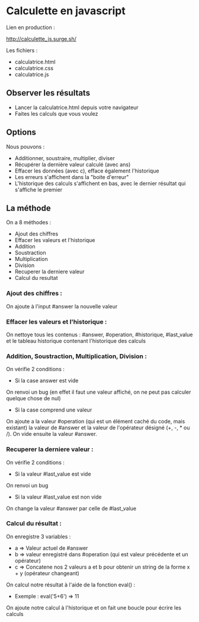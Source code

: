 # Calculette en javascript

Lien en production :

http://calculette_js.surge.sh/

Les fichiers :

* calculatrice.html
* calculatrice.css
* calculatrice.js

## Observer les résultats
* Lancer la calculatrice.html depuis votre navigateur
* Faites les calculs que vous voulez

## Options 

Nous pouvons : 

* Additionner, soustraire, multiplier, diviser
* Récupérer la dernière valeur calculé (avec ans)
* Effacer les données (avec c), efface également l'historique
* Les erreurs s'affichent dans la "boite d'erreur"
* L'historique des calculs s'affichent en bas, avec le dernier résultat qui s'affiche le premier

## La méthode 

On a 8 méthodes :

* Ajout des chiffres
* Effacer les valeurs et l'historique
* Addition
* Soustraction
* Multiplication
* Division
* Recuperer la derniere valeur
* Calcul du resultat

### Ajout des chiffres :

On ajoute à l'input #answer la nouvelle valeur

### Effacer les valeurs et l'historique :

On nettoye tous les contenus : #answer, #operation, #historique, #last_value et le tableau historique contenant l'historique des calculs

### Addition, Soustraction, Multiplication, Division :

On vérifie 2 conditions :
* Si la case answer est vide

On renvoi un bug (en effet il faut une valeur affiché, on ne peut pas calculer quelque chose de nul)

* Si la case comprend une valeur 

On ajoute a la valeur #operation (qui est un élément caché du code, mais existant) la valeur de #answer et la valeur de l'opérateur désigné (+, -, * ou /). On vide ensuite la valeur #answer.

### Recuperer la derniere valeur :

On vérifie 2 conditions :
* Si la valeur #last_value est vide

On renvoi un bug

* Si la valeur #last_value est non vide 

On change la valeur #answer par celle de #last_value

### Calcul du résultat :

On enregistre 3 variables :
* a => Valeur actuel de #answer
* b => valeur enregistré dans #operation (qui est valeur précédente et un opérateur)
* c => Concatene nos 2 valeurs a et b pour obtenir un string de la forme x + y (opérateur changeant)

On calcul notre résultat à l'aide de la fonction eval() :
* Exemple : eval('5+6') => 11

On ajoute notre calcul à l'historique et on fait une boucle pour écrire les calculs